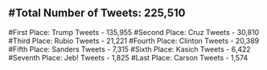 #Total Number of Tweets: 225,510 
---
#First Place: Trump Tweets - 135,955
#Second Place: Cruz Tweets - 30,810
#Third Place: Rubio Tweets - 21,221
#Fourth Place: Clinton Tweets - 20,389
#Fifth Place: Sanders Tweets - 7,315
#Sixth Place: Kasich Tweets - 6,422
#Seventh Place: Jeb! Tweets - 1,825
#Last Place: Carson Tweets - 1,574
